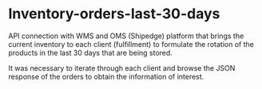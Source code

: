 # Inventory-orders-last-30-days
API connection with WMS and OMS (Shipedge) platform that brings the current inventory to each client (fulfillment) to formulate the rotation of the products
in the last 30 days that are being stored.  

It was necessary to iterate through each client and browse the JSON response of the orders to obtain the information of interest.
